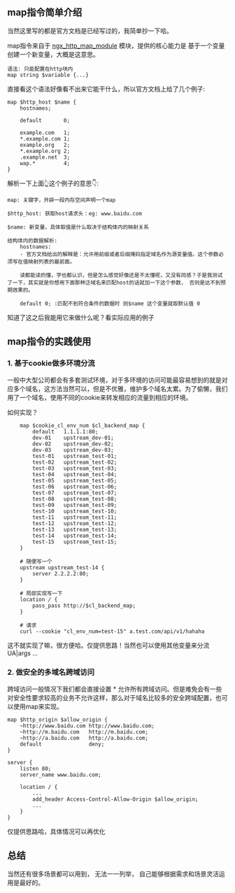 ## map指令简单介绍
当然这里写的都是官方文档是已经写过的，我简单抄一下哈。

map指令来自于 [ngx_http_map_module](http://nginx.org/en/docs/http/ngx_http_map_module.html) 模块，提供的核心能力是 基于一个变量创建一个新变量，大概是这意思。

```
语法: 只能配置在http块内
map string $variable {...}
```

直接看这个语法好像看不出来它能干什么，所以官方文档上给了几个例子:
```
map $http_host $name {
    hostnames;

    default       0;

    example.com   1;
    *.example.com 1;
    example.org   2;
    *.example.org 2;
    .example.net  3;
    wap.*         4;
}
```

解析一下上面👆这个例子的意思👇:
```
map: 关键字，开辟一段内存空间声明一个map

$http_host: 获取host请求头：eg: www.baidu.com

$name: 新变量，具体取值是什么取决于结构体内的映射关系

结构体内的数据解析:
    hostnames:
    - 官方文档给出的解释是：允许用前缀或者后缀掩码指定域名作为源变量值。这个参数必须写在值映射列表的最前面。

    读都能读的懂，字也都认识，但是怎么感觉好像还是不太懂呢，又没有同感？于是我测试了一下，其实就是你想用下面那种泛域名来匹配host的话就加一下这个参数， 否则是达不到预期效果的。

    default 0; :匹配不到符合条件的数据时 则$name 这个变量就取默认值 0
```

知道了这之后我能用它来做什么呢？看实际应用的例子

## map指令的实践使用

### 1. 基于cookie做多环境分流
一般中大型公司都会有多套测试环境，对于多环境的访问可能最容易想到的就是对应多个域名，这方法当然可以，但是不优雅，维护多个域名太累。为了偷懒，我们用了一个域名，使用不同的cookie来转发相应的流量到相应的环境。

如何实现？
```
    map $cookie_cl_env_num $cl_backend_map {
        default   1.1.1.1:80;
        dev-01    upstream_dev-01;
        dev-02    upstream_dev-02;
        dev-03    upstream_dev-03;
        test-01   upstream_test-01;
        test-02   upstream_test-02;
        test-03   upstream_test-03;
        test-04   upstream_test-04;
        test-05   upstream_test-05;
        test-06   upstream_test-06;
        test-07   upstream_test-07;
        test-08   upstream_test-08;
        test-09   upstream_test-09;
        test-10   upstream_test-10;
        test-11   upstream_test-11;
        test-12   upstream_test-12;
        test-13   upstream_test-13;
        test-14   upstream_test-14;
        test-15   upstream_test-15;
    }

    # 随便写一个
    upstream upstream_test-14 {
        server 2.2.2.2:80;
    }

    # 局部实现写一下
    location / {
        pass_pass http://$cl_backend_map;
    }

    # 请求
    curl --cookie "cl_env_num=test-15" a.test.com/api/v1/hahaha
```

这不就实现了嘛，很方便哈。仅提供思路！当然也可以使用其他变量来分流 UA|args ...

### 2. 做安全的多域名跨域访问
跨域访问一般情况下我们都会直接设置 * 允许所有跨域访问。但是难免会有一些对安全性要求较高的业务不允许这样，那么对于域名比较多的安全跨域配置，也可以使用map来实现。
```
map $http_origin $allow_origin {
    ~http://www.baidu.com http://www.baidu.com;
    ~http://m.baidu.com   http://m.baidu.com;
    ~http://a.baidu.com   http://a.baidu.com;
    default               deny;
}

server {
    listen 80;
    server_name www.baidu.com;

    location / {
        ...
        add_header Access-Control-Allow-Origin $allow_origin;
        ...
    }
}
```
仅提供思路哈，具体情况可以再优化

## 总结
当然还有很多场景都可以用到， 无法一一列举， 自己能够根据需求和场景灵活运用是最好的。